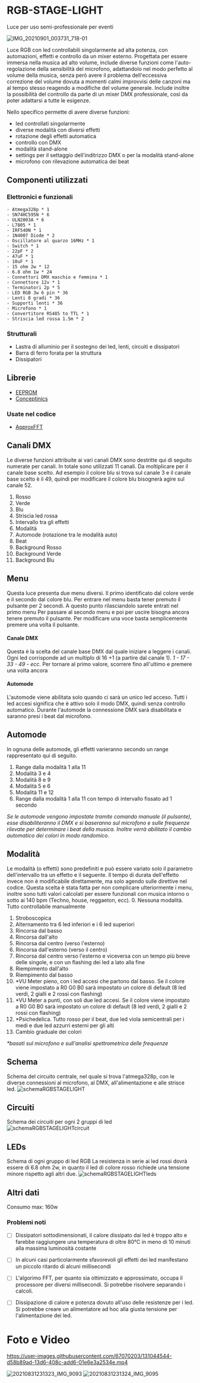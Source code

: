 # RGB-STAGE-LIGHT
Luce per uso semi-professionale per eventi

![IMG_20210901_003731_718-01](https://user-images.githubusercontent.com/67070203/131586473-03bf5332-57eb-43bf-a042-0a761b9c905b.jpeg)



Luce RGB con led controllabili singolarmente ad alta potenza, con automazioni, effetti e controllo da un mixer esterno.
Progettata per essere immersa nella musica ad alto volume, include diverse funzioni come l'auto-regolazione della sensibilità del microfono, adattandolo nel modo perfetto al volume della musica, senza però avere il problema dell'eccessiva correzione del volume dovuta a momenti calmi improvvisi delle canzoni ma al tempo stesso reagendo a modifiche del volume generale.
Include inoltre la possibilità del controllo da parte di un mixer DMX professionale, così da poter adattarsi a tutte le esigenze.


Nello specifico permette di avere diverse funzioni:
  - led controllati singolarmente
  - diverse modalità con diversi effetti
  - rotazione degli effetti automatica
  - controllo con DMX
  - modalità stand-alone
  - settings per il settaggio dell'inditrizzo DMX o per la modalità stand-alone
  - microfono con rilevazione automatica dei beat



## Componenti utilizzati
  ### Elettronici e funzionali
    - Atmega328p * 1
    - SN74HC595N * 6
    - ULN2003A * 6
    - L7805 * 1
    - IRF540N * 1
    - 1N4007 Diode * 2
    - Oscillatore al quarzo 16MHz * 1
    - Switch * 1
    - 22pF * 2
    - 47uF * 1
    - 10uF * 1
    - 15 ohm 2w * 12
    - 6.8 ohm 1w * 24
    - Connettori DMX maschio e femmina * 1
    - Connettore 12v * 1
    - Terminatori 2p * 5
    - LED RGB 3w 6 pin * 36
    - Lenti 8 gradi * 36
    - Supporti lenti * 36
    - Microfono * 1
    - Convertitore RS485 to TTL * 1
    - Striscia led rossa 1.5m * 2

  ### Strutturali
  - Lastra di alluminio per il sostegno dei led, lenti, circuiti e dissipatori
  - Barra di ferro forata per la struttura
  - Dissipatori



## Librerie

  - [EEPROM](https://www.arduino.cc/en/Reference/EEPROM)
  - [Conceptinics](https://github.com/alfo/arduino-libraries/tree/master/Conceptinetics)
  
  ### Usate nel codice
  
  - [ApproxFFT](https://create.arduino.cc/projecthub/abhilashpatel121/approxfft-fastest-fft-function-for-arduino-fd4917)



## Canali DMX
  Le diverse funzioni attribuite ai vari canali DMX sono destritte qui di seguito numerate per canali. 
  In totale sono utilizzati 11 canali.
  Da moltiplicare per il canale base scelto. Ad esempio il colore blu si trova sul canale 3 e il canale base scelto è il 49, quindi per modificare il colore blu bisognerà agire sul canale 52.
  
  1. Rosso
  2. Verde
  3. Blu
  4. Striscia led rossa
  5. Intervallo tra gli effetti
  6. Modalità
  7. Automode (rotazione tra le modalità auto)
  8. Beat
  9. Background Rosso
  10. Background Verde
  11. Background Blu



## Menu
  Questa luce presenta due menu diversi. Il primo identificato dal colore verde e il secondo dal colore blu.
  Per entrare nel menu basta tener premuto il pulsante per 2 secondi. A questo punto rilasciandolo sarete entrati nel primo menu
  Per passare al secondo menu e poi per uscire bisogna ancora tenere premuto il pulsante.
  Per modificare una voce basta semplicemente premere una volta il pulsante.
  
  #### Canale DMX
  Questa è la scelta del canale base DMX dal quale iniziare a leggere i canali. Ogni led corrisponde ad un multiplo di 16 +1 (a partire dal canale 1).
  *1 - 17 - 33 - 49 - ecc.*
  Per tornare al primo valore, scorrere fino all'ultimo e premere una volta ancora

  #### Automode
  L'automode viene abilitata solo quando ci sarà un unico led acceso. 
  Tutti i led accesi significa che è attivo solo il modo DMX, quindi senza controllo automatico.
  Durante l'automode la connessione DMX sarà disabilitata e saranno presi i beat dal microfono.
  
  
  
## Automode
  In ognuna delle automode, gli effetti varieranno secondo un range rappresentato qui di seguito.
  1. Range dalla modalità 1 alla 11
  2. Modalità 3 e 4
  3. Modalità 8 e 9
  4. Modalità 5 e 6
  5. Modalità 11 e 12
  6. Range dalla modalità 1 alla 11 con tempo di intervallo fissato ad 1 secondo
  
  *Se le automode vengono impostate tramite comando manuale (il pulsante), esse disabiliteranno il DMX e si baseranno sul microfono e sulle frequenze rilevate per determinare i beat della musica. Inoltre verrà abilitato il cambio automatico dei colori in modo randomico.*
  
  
  
## Modalità
  Le modalità (o effetti) sono predefiniti e può essere variato solo il parametro dell'intervallo tra un effetto e il seguente. Il tempo di durata dell'effetto invece non è modificabile direttamente, ma solo agendo sulle direttive nel codice. Questa scelta è stata fatta per non complicare ulteriormente i menu, inoltre sono tutti valori calcolati per essere funzionali con musica intorno o sotto ai 140 bpm (Techno, house, reggaeton, ecc).
  0. Nessuna modalità. Tutto controllabile manualmente
  1. Stroboscopica
  2. Alternamento tra 6 led inferiori e i 6 led superiori
  3. Rincorsa dal basso
  4. Rincorsa dall'alto
  5. Rincorsa dal centro (verso l'esterno)
  6. Rincorsa dall'esterno (verso il centro)
  7. Rincorsa dal centro verso l'esterno e viceversa con un tempo più breve delle singole, e con un flashing dei led a lato alla fine
  8. Riempimento dall'alto
  9. Riempimento dal basso
  10. *VU Meter pieno, con i led accesi che partono dal basso. Se il colore viene impostato a R0 G0 B0 sarà impostato un colore di default (8 led verdi, 2 gialli e 2 rossi con flashing)
  11. *VU Meter a punti, con soli due led accesi. Se il colore viene impostato a R0 G0 B0 sarà impostato un colore di default (8 led verdi, 2 gialli e 2 rossi con flashing)
  12. *Psichedelica. Tutto rosso per il beat, due led viola semicentrali per i medi e due led azzurri esterni per gli alti
  13. Cambio graduale dei colori

  *\*basati sul microfono e sull'analisi spettrometrica delle frequenze*






## Schema
  Schema del circuito centrale, nel quale si trova l'atmega328p, con le diverse connessioni al microfono, al DMX, all'alimentazione e alle strisce led.
![schemaRGBSTAGELIGHT](https://user-images.githubusercontent.com/67070203/130881474-e93b4121-a1b9-44df-92a7-d519e544fb61.png)




## Circuiti
Schema dei circuiti per ogni 2 gruppi di led
![schemaRGBSTAGELIGHTcircuit](https://user-images.githubusercontent.com/67070203/130877291-44b75738-3f1a-4305-8f49-6e4e1e7075d4.png)



## LEDs
Schema di ogni gruppo di led RGB
La resistenza in serie ai led rossi dovrà essere di 6.8 ohm 2w, in quanto il led di colore rosso richiede una tensione minore rispetto agli altri due.
![schemaRGBSTAGELIGHTleds](https://user-images.githubusercontent.com/67070203/130881465-104e17af-7000-4a23-b5bb-beba46111adc.png)



## Altri dati
  Consumo max: 160w
  
  ### Problemi noti
  - [ ] Dissipatori sottodimensionati, il calore dissipato dai led è troppo alto e farebbe raggiungere una temperatura di oltre 80°C in meno di 10 minuti alla massima luminosità costante
  - [ ] In alcuni casi particolarmente sfavorevoli gli effetti dei led manifestano un piccolo ritardo di alcuni millisecondi
  - [ ] L'algorimo FFT, per quanto sia ottimizzato e approssimato, occupa il processore per diversi millisecondi. Si potrebbe risolvere separando i calcoli.
  - [ ] Dissipazione di calore e potenza dovuto all'uso delle resistenze per i led. Si potrebbe creare un alimentatore ad hoc alla giusta tensione per l'alimentazione dei led.
  



# Foto e Video




https://user-images.githubusercontent.com/67070203/131044544-d58b89ad-13d6-408c-add6-01e6e3a2534e.mp4

![20210831231323_IMG_9093](https://user-images.githubusercontent.com/67070203/131586600-0072d851-771d-401f-bfb6-b2cd56dc3c87.JPG)
![20210831231324_IMG_9095](https://user-images.githubusercontent.com/67070203/131586604-34142f85-c1a0-4cd8-9efb-00af6e3c1800.JPG)







